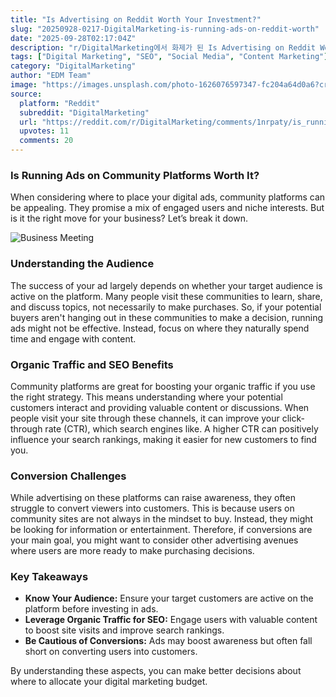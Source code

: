 ```yaml
---
title: "Is Advertising on Reddit Worth Your Investment?"
slug: "20250928-0217-DigitalMarketing-is-running-ads-on-reddit-worth"
date: "2025-09-28T02:17:04Z"
description: "r/DigitalMarketing에서 화제가 된 Is Advertising on Reddit Worth Your Investment?에 대한 깊이 있는 분석과 인사이트"
tags: ["Digital Marketing", "SEO", "Social Media", "Content Marketing"]
category: "DigitalMarketing"
author: "EDM Team"
image: "https://images.unsplash.com/photo-1626076597347-fc204a64d0a6?crop=entropy&cs=tinysrgb&fit=max&fm=jpg&ixid=M3w3OTU0NDF8MHwxfHNlYXJjaHwyM3x8YWR2ZXJ0aXNpbmd8ZW58MXwwfHx8MTc1OTAyNTgxNXww&ixlib=rb-4.1.0&q=80&w=1080"
source:
  platform: "Reddit"
  subreddit: "DigitalMarketing"
  url: "https://reddit.com/r/DigitalMarketing/comments/1nrpaty/is_running_ads_on_reddit_worth_it/"
  upvotes: 11
  comments: 20
---
```


### Is Running Ads on Community Platforms Worth It? 

When considering where to place your digital ads, community platforms can be appealing. They promise a mix of engaged users and niche interests. But is it the right move for your business? Let’s break it down.

![Business Meeting](https://images.unsplash.com/photo-1610374792793-f016b77ca51a?crop=entropy&cs=tinysrgb&fit=max&fm=jpg&ixid=M3w3OTU0NDF8MHwxfHNlYXJjaHwzN3x8YnVzaW5lc3MlMjBtZWV0aW5nfGVufDF8MHx8fDE3NTkwMjU4MTZ8MA&ixlib=rb-4.1.0&q=80&w=1080)

### Understanding the Audience

The success of your ad largely depends on whether your target audience is active on the platform. Many people visit these communities to learn, share, and discuss topics, not necessarily to make purchases. So, if your potential buyers aren't hanging out in these communities to make a decision, running ads might not be effective. Instead, focus on where they naturally spend time and engage with content.

### Organic Traffic and SEO Benefits

Community platforms are great for boosting your organic traffic if you use the right strategy. This means understanding where your potential customers interact and providing valuable content or discussions. When people visit your site through these channels, it can improve your click-through rate (CTR), which search engines like. A higher CTR can positively influence your search rankings, making it easier for new customers to find you.

### Conversion Challenges

While advertising on these platforms can raise awareness, they often struggle to convert viewers into customers. This is because users on community sites are not always in the mindset to buy. Instead, they might be looking for information or entertainment. Therefore, if conversions are your main goal, you might want to consider other advertising avenues where users are more ready to make purchasing decisions.

### Key Takeaways

- **Know Your Audience:** Ensure your target customers are active on the platform before investing in ads.
- **Leverage Organic Traffic for SEO:** Engage users with valuable content to boost site visits and improve search rankings.
- **Be Cautious of Conversions:** Ads may boost awareness but often fall short on converting users into customers.

By understanding these aspects, you can make better decisions about where to allocate your digital marketing budget.